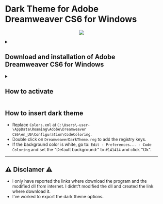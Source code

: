 # Dark Theme for Adobe Dreamweaver CS6 for Windows

<p align="center">
    <img src="https://archive.org/download/dreamweaver-cs-6/a_dwcs6.png">
</p>

<details> <summary> <h2> Download and installation of Adobe Dreamweaver CS6 for Windows </h2></summary> 
<ul>
  <li>Download <a href="https://archive.org/details/dreamweaver-cs-6">Adobe Dreamweaver CS6</a>. </li>
  <li>Disconnect internet connection.</li>
  <li>Install the program (pressing "Install - I have purchased").</li>
  <li>After the installation don't start the program if you want activate it using the modified dll.</li>
</ul>
</details>

<details> <summary> <h2> How to activate </h2></summary> 
<ul>
  <li> Download the activation dll from  <a href="https://drive.google.com/file/d/1YGSA_yxXV-cXj3xnQycIo1hMMURN5YCI/view">here</a>.</li>
  <li> Extract the archive using this password: <code>linkneverdie.io</code>.<\li>
  <li> Find the original <code>amtlib.dll</code> at: <code> C:\Program Files (x86)\Adobe\Adobe Dreamweaver CS6</code>.</li>
  <li> Rename it in <code>amtlib_old.dll</code>.<\li>
  <li>Copy the downloaded modified dll in the actual folder.</li>
<\ul>
</details>

## How to insert dark theme
 - Replace `Colors.xml` at `C:\Users\-user-\AppData\Roaming\Adobe\Dreamweaver CS6\en_US\Configuration\CodeColoring`.
 - Double click on `DreamweaverDarkTheme.reg` to add the registry keys.
 - If the background color is white, go to: `Edit - Preferences... - Code Coloring` and set the "Default background:" to `#141414` and click "Ok".

---

## ⚠️ Disclamer ⚠️
- I only have reported the links where download the program and the modified dll from internet. I didnt't modified the dll and created the link where download it.
- I've worked to export the dark theme options.
